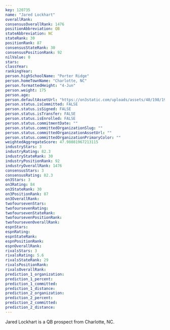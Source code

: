 ```yaml
---
key: 120735
name: "Jared Lockhart"
overallRank: 
consensusOverallRank: 1476
positionAbbreviation: QB
stateAbbreviation: NC
stateRank: 30
positionRank: 87
consensusStateRank: 30
consensusPositionRank: 92
nilValue: 0
stars: 
classYear: 
rankingYear: 
person.highSchoolName: "Porter Ridge"
person.homeTownName: "Charlotte, NC"
person.formattedHeight: "4-Jun"
person.weight: 175
person.age: 
person.defaultAssetUrl: "https://on3static.com/uploads/assets/40/198/198040.png"
person.status.isCommitted: FALSE
person.status.isSigned: FALSE
person.status.isTransfer: FALSE
person.status.isEnrolled: FALSE
person.status.commitmentDate: ""
person.status.committedOrganizationSlug: ""
person.status.committedOrganizationAssetUrl: ""
person.status.committedOrganizationPrimaryColor: ""
weightedAggregateScore: 47.98081967213115
industryStars: 3
industryRating: 82.3
industryStateRank: 30
industryPositionRank: 92
industryOverallRank: 1476
consensusStars: 3
consensusRating: 82.3
on3Stars: 3
on3Rating: 84
on3StateRank: 30
on3PositionRank: 87
on3OverallRank: 
twofoursevenStars: 
twofoursevenRating: 
twofoursevenStateRank: 
twofoursevenPositionRank: 
twofoursevenOverallRank: 
espnStars: 
espnRating: 
espnStateRank: 
espnPositionRank: 
espnOverallRank: 
rivalsStars: 3
rivalsRating: 5.6
rivalsStateRank: 29
rivalsPositionRank: 
rivalsOverallRank: 
prediction_1_organization: 
prediction_1_percent: 
prediction_1_committed: 
prediction_1_distance: 
prediction_2_organization: 
prediction_2_percent: 
prediction_2_committed: 
prediction_2_distance: 
---
```

Jared Lockhart is a QB prospect from Charlotte, NC.